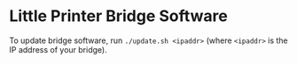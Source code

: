 # Little Printer Bridge Software

To update bridge software, run `./update.sh <ipaddr>` (where `<ipaddr>` is the
IP address of your bridge).
